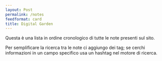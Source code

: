 ```yaml
---
layout: Post
permalink: /notes
feedformat: card
title: Digital Garden
---
```


Questa è una lista in ordine cronologico di tutte le note presenti sul sito. 

Per semplificare la ricerca tra le note ci aggiungo dei tag; se cerchi informazioni in un campo specifico usa un hashtag nel motore di ricerca.